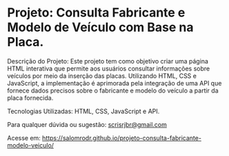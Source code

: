 # Projeto: Consulta Fabricante e Modelo de Veículo com Base na Placa.

Descrição do Projeto:
Este projeto tem como objetivo criar uma página HTML interativa que permite aos usuários consultar informações sobre veículos por meio da inserção das placas. Utilizando HTML, CSS e JavaScript, a implementação é aprimorada pela integração de uma API que fornece dados precisos sobre o fabricante e modelo do veículo a partir da placa fornecida.

Tecnologias Utilizadas: HTML, CSS, JavaScript e API.

Para qualquer dúvida ou sugestão: scrisrjbr@gmail.com

Acesse em: https://salomrodr.github.io/projeto-consulta-fabricante-modelo-veiculo/
